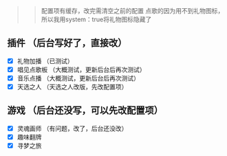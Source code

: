 >> 配置项有缓存，改完需清空之前的配置
>> 点歌的因为用不到礼物图标，所以我用system：true将礼物图标隐藏了
## 插件 （后台写好了，直接改）
- [x] 礼物加播  （已测试）
- [x] 唱见点歌板 （大概测试，更新后台后再次测试）
- [x] 音乐点播 （大概测试，更新后台后再次测试）
- [x] 天选之人 （天选之人改版，先改配置项）
## 游戏 （后台还没写，可以先改配置项）
- [x] 灵魂画师 （有问题，改了，后台还没改）
- [x] 趣味翻牌
- [x] 寻梦之旅
